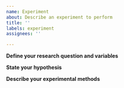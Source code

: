 ```yaml
---
name: Experiment
about: Describe an experiment to perform
title: ''
labels: experiment
assignees: ''

---
```


**Define your research question and variables**

**State your hypothesis**

**Describe your experimental methods**

